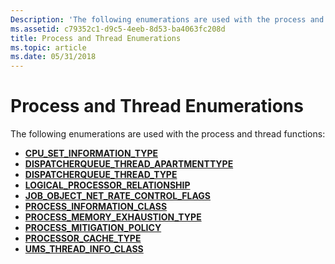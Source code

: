 ```yaml
---
Description: 'The following enumerations are used with the process and thread functions:'
ms.assetid: c79352c1-d9c5-4eeb-8d53-ba4063fc208d
title: Process and Thread Enumerations
ms.topic: article
ms.date: 05/31/2018
---
```


# Process and Thread Enumerations

The following enumerations are used with the process and thread functions:

-   [**CPU\_SET\_INFORMATION\_TYPE**](cpu-set-information-type.md)
-   [**DISPATCHERQUEUE\_THREAD\_APARTMENTTYPE**](/windows/desktop/api/DispatcherQueue/ne-dispatcherqueue-dispatcherqueue_thread_apartmenttype)
-   [**DISPATCHERQUEUE\_THREAD\_TYPE**](/windows/desktop/api/DispatcherQueue/ne-dispatcherqueue-dispatcherqueue_thread_type)
-   [**LOGICAL\_PROCESSOR\_RELATIONSHIP**](/windows/desktop/api/WinNT/ne-winnt-logical_processor_relationship)
-   [**JOB\_OBJECT\_NET\_RATE\_CONTROL\_FLAGS**](/windows/desktop/api/Winnt/ne-winnt-job_object_net_rate_control_flags)
-   [**PROCESS\_INFORMATION\_CLASS**](https://www.bing.com/search?q=**PROCESS\_INFORMATION\_CLASS**)
-   [**PROCESS\_MEMORY\_EXHAUSTION\_TYPE**](https://msdn.microsoft.com/library/Mt767998(v=VS.85).aspx)
-   [**PROCESS\_MITIGATION\_POLICY**](/windows/desktop/api/WinNT/ne-winnt-process_mitigation_policy)
-   [**PROCESSOR\_CACHE\_TYPE**](/windows/desktop/api/WinNT/ne-winnt-processor_cache_type)
-   [**UMS\_THREAD\_INFO\_CLASS**](https://msdn.microsoft.com/library/Dd627186(v=VS.85).aspx)

 

 



